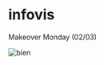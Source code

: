 # infovis

Makeover Monday (02/03)

![bien](https://user-images.githubusercontent.com/61702376/76212386-1cfe7800-61e7-11ea-9ba8-73ab13bd8417.png)

